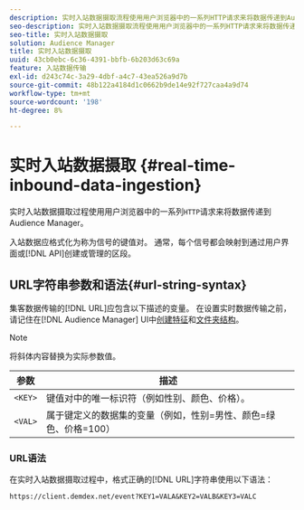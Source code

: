 ```yaml
---
description: 实时入站数据摄取流程使用用户浏览器中的一系列HTTP请求来将数据传递到Audience Manager。
seo-description: 实时入站数据摄取流程使用用户浏览器中的一系列HTTP请求来将数据传递到Audience Manager。
seo-title: 实时入站数据摄取
solution: Audience Manager
title: 实时入站数据摄取
uuid: 43cb0ebc-6c36-4391-bbfb-6b203d63c69a
feature: 入站数据传输
exl-id: d243c74c-3a29-4dbf-a4c7-43ea526a9d7b
source-git-commit: 48b122a4184d1c0662b9de14e92f727caa4a9d74
workflow-type: tm+mt
source-wordcount: '198'
ht-degree: 8%

---
```


# 实时入站数据摄取 {#real-time-inbound-data-ingestion}

实时入站数据摄取过程使用用户浏览器中的一系列`HTTP`请求来将数据传递到Audience Manager。

<!-- c_rt_inbound_real_time.xml -->

入站数据应格式化为称为信号的键值对。 通常，每个信号都会映射到通过用户界面或[!DNL API]创建或管理的区段。

## URL字符串参数和语法{#url-string-syntax}

集客数据传输的[!DNL URL]应包含以下描述的变量。 在设置实时数据传输之前，请记住在[!DNL Audience Manager] UI中[创建特征](../../../features/traits/create-onboarded-rule-based-traits.md)和[文件夹结构](../../../features/traits/trait-storage.md#create-trait-storage-folder)。

>[!NOTE]
>
>将斜体内容替换为实际参数值。

| 参数 | 描述 |
|---|---|
| `<KEY>` | 键值对中的唯一标识符（例如性别、颜色、价格）。 |
| `<VAL>` | 属于键定义的数据集的变量（例如，性别=男性、颜色=绿色、价格=100） |

### URL语法

在实时入站数据摄取过程中，格式正确的[!DNL URL]字符串使用以下语法：

```
https://client.demdex.net/event?KEY1=VALA&KEY2=VALB&KEY3=VALC
```
